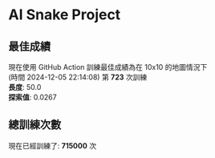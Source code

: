 
# AI Snake Project

## **最佳成績**

































現在使用 GitHub Action 訓練最佳成績為在 10x10 的地圖情況下  
(時間 2024-12-05 22:14:08) 第 **723** 次訓練  
**長度**: 50.0  
**探索值**: 0.0267



































































## 總訓練次數
現在已經訓練了: **715000** 次
